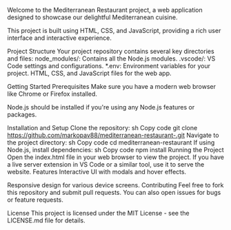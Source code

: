  Welcome to the Mediterranean Restaurant project, a web application designed to showcase our delightful Mediterranean cuisine.


This project is built using HTML, CSS, and JavaScript, providing a rich user interface and interactive experience. 

Project Structure Your project repository contains several key directories and files: node_modules/: Contains all the Node.js modules. .vscode/: 
VS Code settings and configurations. *.env: Environment variables for your project. HTML, CSS, and JavaScript files for the web app. 

Getting Started Prerequisites Make sure you have a modern web browser like Chrome or Firefox installed. 

Node.js should be installed if you're using any Node.js features or packages. 

Installation and Setup Clone the repository: sh Copy code git clone https://github.com/markopav88/mediterranean-restaurant-.git Navigate to the project directory:
sh Copy code cd mediterranean-restaurant If using Node.js, install dependencies: sh Copy code npm install Running the Project Open the index.html file in your web browser to view the project. 
If you have a live server extension in VS Code or a similar tool, use it to serve the website. Features Interactive UI with modals and hover effects. 

Responsive design for various device screens. 
Contributing Feel free to fork this repository and submit pull requests. 
You can also open issues for bugs or feature requests. 

License This project is licensed under the MIT License - see the LICENSE.md file for details.
